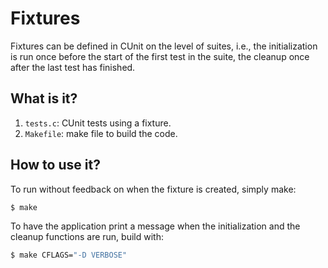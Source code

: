 # Fixtures
Fixtures can be defined in CUnit on the level of suites, i.e., the
initialization is run once before the start of the first test in the
suite, the cleanup once after the last test has finished.


## What is it?
1. `tests.c`: CUnit tests using a fixture.
1. `Makefile`: make file to build the code.


## How to use it?
To run without feedback on when the fixture is created, simply make:
```bash
$ make
```

To have the application print a message when the initialization and the
cleanup functions are run, build with:
```bash
$ make CFLAGS="-D VERBOSE"
```
